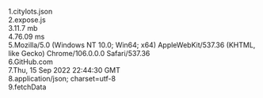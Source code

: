 1.citylots.json\
2.expose.js\
3.11.7 mb\
4.76.09 ms\
5.Mozilla/5.0 (Windows NT 10.0; Win64; x64) AppleWebKit/537.36 (KHTML, like Gecko) Chrome/106.0.0.0 Safari/537.36\
6.GitHub.com\
7.Thu, 15 Sep 2022 22:44:30 GMT\
8.application/json; charset=utf-8\
9.fetchData
